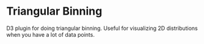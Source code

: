 # Triangular Binning

D3 plugin for doing triangular binning. Useful for visualizing 2D distributions
when you have a lot of data points.

